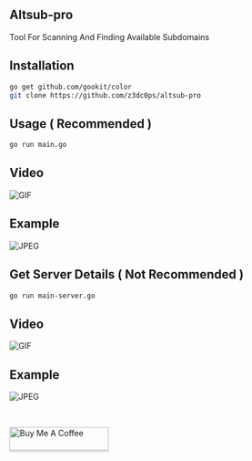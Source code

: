 ## Altsub-pro
Tool For Scanning And Finding Available Subdomains
## Installation
```bash
go get github.com/gookit/color
git clone https://github.com/z3dc0ps/altsub-pro
```
## Usage ( Recommended )
```bash
go run main.go
```
## Video 
![GIF](https://github.com/z3dc0ps/altsub-pro/assets/main.gif)

## Example
![JPEG](https://github.com/z3dc0ps/altsub-pro/assets/main.JPEG)


## Get Server Details ( Not Recommended )
```bash
go run main-server.go
```
## Video 
![GIF](https://github.com/z3dc0ps/altsub-pro/assets/main-server.gif)

## Example
![JPEG](https://github.com/z3dc0ps/altsub-pro/assets/main.JPEG)

 
<br>

<a href="https://www.buymeacoffee.com/jimmisimon" target="_blank"><img src="https://www.buymeacoffee.com/assets/img/custom_images/orange_img.png" alt="Buy Me A Coffee" style="height: 41px !important;width: 174px !important;box-shadow: 0px 3px 2px 0px rgba(190, 190, 190, 0.5) !important;-webkit-box-shadow: 0px 3px 2px 0px rgba(190, 190, 190, 0.5) !important;" ></a>
